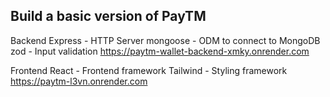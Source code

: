 
## Build a basic version of PayTM

Backend
Express - HTTP Server
mongoose - ODM to connect to MongoDB
zod - Input validation
https://paytm-wallet-backend-xmky.onrender.com

Frontend
React - Frontend framework
Tailwind - Styling framework
https://paytm-l3vn.onrender.com